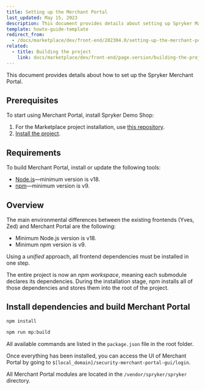 ```yaml
---
title: Setting up the Merchant Portal
last_updated: May 15, 2023
description: This document provides details about setting up Spryker Marketplace project.
template: howto-guide-template
redirect_from:
  - /docs/marketplace/dev/front-end/202304.0/setting-up-the-merchant-portal.html
related:
  - title: Building the project
    link: docs/marketplace/dev/front-end/page.version/building-the-project.html
---
```


This document provides details about how to set up the Spryker Merchant Portal.

## Prerequisites

To start using Merchant Portal, install Spryker Demo Shop:

1. For the Marketplace project installation, use [this repository](https://github.com/spryker-shop/suite).  
2. [Install the project](/docs/scos/dev/set-up-spryker-locally/set-up-spryker-locally.html).


## Requirements

To build Merchant Portal, install or update the following tools:
- [Node.js](https://nodejs.org/en/download/)—minimum version is v18.
- [npm](https://docs.npmjs.com/downloading-and-installing-node-js-and-npm/)—minimum version is v9.

## Overview

The main environmental differences between the existing frontends (Yves, Zed) and Merchant Portal are the following:  
- Minimum Node.js version is v18.
- Minimum npm version is v9.

Using a *unified* approach, all frontend dependencies must be installed in one step.

The entire project is now an *npm workspace*, meaning each submodule declares its dependencies. During the installation stage, npm installs all of those dependencies and stores them into the root of the project.

## Install dependencies and build Merchant Portal

```bash
npm install
```

```bash
npm run mp:build
```

All available commands are listed in the `package.json` file in the root folder.

Once everything has been installed, you can access the UI of Merchant Portal by going to `$[local_domain]/security-merchant-portal-gui/login`.

All Merchant Portal modules are located in the `/vendor/spryker/spryker` directory.
